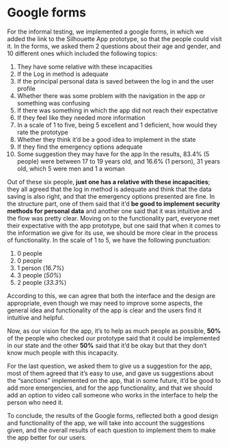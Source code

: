 # Google forms

For the informal testing, we implemented a google forms, in which we added the link to the Silhouette App prototype, so that the people could visit it. 
In the forms, we asked them 2 questions about their age and gender, and 10 different ones which included the following topics: 

1. They have some relative with these incapacities
2. If the Log in method is adequate 
3. If the principal personal data is saved between the log in and the user profile
4. Whether there was some problem with the navigation in the app or something was confusing
5. If there was something in which the app did not reach their expectative
6. If they feel like they needed more information
7. In a scale of 1 to five, being 5 excellent and 1 deficient, how would they rate the prototype
8. Whether they think it’d be a good idea to implement in the state 
9. If they find the emergency options adequate
10. Some suggestion they may have for the app 
In the results, 83.4% (5 people) were between 17 to 19 years old, and 16.6% (1 person), 31 years old, which 5 were men and 1 a woman


Out of these six people, **just one has a relative with these incapacities**; they all agreed that the log in method is adequate and think that the data saving is also right, and that the emergency options presented are fine. 
In the structure part, one of them said that it’d **be good to implement security methods for personal data** and another one said that it was intuitive and the flow was pretty clear. 
Moving on to the functionality part, everyone met their expectative with the app prototype, but one said that when it comes to the information we give for its use, we should be more clear in the process of functionality. 
In the scale of 1 to 5, we have the following punctuation: 

1.  0 people
2. 0 people
3. 1 person (*16.7%*)
4. 3 people (*50%*)
5. 2 people (*33.3%*)

 
According to this, we can agree that both the interface and the design are appropriate, even though we may need to improve some aspects, the general idea and functionality of the app is clear and the users find it intuitive and helpful.

Now, as our vision for the app, it’s to help as much people as possible, **50%** of the people who checked our prototype said that it could be implemented in our state and the other **50%** said that it’d be okay but that they don’t know much people with this incapacity. 

For the last question, we asked them to give us a suggestion for the app, most of them agreed that it’s easy to use, and gave us suggestions about the “sanctions” implemented on the app, that in some future, it’d be good to add more emergencies, and for the app functionality, and that we should add an option to video call someone who works in the interface to help the person who need it. 

To conclude, the results of the Google forms, reflected both a good design and functionality of the app, we will take into account the suggestions given, and the overall results of each question to implement them to make the app better for our users.
